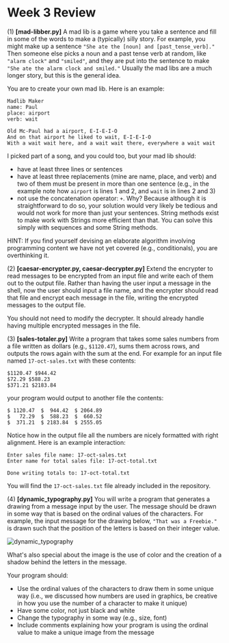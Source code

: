 # Week 3 Review

(1) **[mad-libber.py]** A mad lib is a game where you take a sentence and fill in some of the words to make a (typically) silly story. For example, you might make up a sentence `"She ate the [noun] and [past_tense_verb]."` Then someone else picks a noun and a past tense verb at random, like `"alarm clock"` and `"smiled"`, and they are put into the sentence to make `"She ate the alarm clock and smiled."` Usually the mad libs are a much longer story, but this is the general idea.

You are to create your own mad lib. Here is an example:
```
Madlib Maker
name: Paul
place: airport
verb: wait

Old Mc-Paul had a airport, E-I-E-I-O
And on that airport he liked to wait, E-I-E-I-O
With a wait wait here, and a wait wait there, everywhere a wait wait
```
I picked part of a song, and you could too, but your mad lib should:

* have at least three lines or sentences
* have at least three replacements (mine are name, place, and verb) and two of them must be present in more than one sentence (e.g., in the example note how `airport` is lines 1 and 2, and `wait` is in lines 2 and 3)
* not use the concatenation operator: `+`. Why? Because although it is straightforward to do so, your solution would very likely be tedious and would not work for more than just your sentences. String methods exist to make work with Strings more efficient than that. You can solve this simply with sequences and some String methods.

HINT: If you find yourself devising an elaborate algorithm involving programming content we have not yet covered (e.g., conditionals), you are overthinking it.



(2) **[caesar-encrypter.py, caesar-decrypter.py]** Extend the encrypter to read messages to be encrypted from an input file and write each of them out to the output file. Rather than having the user input a message in the shell, now the user should input a file name, and the encrypter should read that file and encrypt each message in the file, writing the encrypted messages to the output file.

You should not need to modify the decrypter. It should already handle having multiple encrypted messages in the file.



(3) **[sales-totaler.py]** Write a program that takes some sales numbers from a file written as dollars (e.g., `$1120.47`), sums them across rows, and outputs the rows again with the sum at the end. For example for an input file named `17-oct-sales.txt` with these contents:
```
$1120.47 $944.42
$72.29 $588.23
$371.21 $2183.84
```
your program would output to another file the contents:
```
$ 1120.47  $  944.42  $ 2064.89
$   72.29  $  588.23  $  660.52
$  371.21  $ 2183.84  $ 2555.05
```
Notice how in the output file all the numbers are nicely formatted with right alignment. Here is an example interaction:
```
Enter sales file name: 17-oct-sales.txt
Enter name for total sales file: 17-oct-total.txt

Done writing totals to: 17-oct-total.txt
```
You will find the `17-oct-sales.txt` file already included in the repository.



(4) **[dynamic_typography.py]** You will write a program that generates a drawing from a message input by the user. The message should be drawn in some way that is based on the ordinal values of the characters. For example, the input message for the drawing below, `"That was a Freebie."` is drawn such that the position of the letters is based on their integer value.

![dynamic_typography](/images/dyanmic-typography.png)

What's also special about the image is the use of color and the creation of a shadow behind the letters in the message.

Your program should:

* Use the ordinal values of the characters to draw them in some unique way (i.e., we discussed how numbers are used in graphics, be creative in how you use the number of a character to make it unique)
* Have some color, not just black and white
* Change the typography in some way (e.g., size, font)
* Include comments explaining how your program is using the ordinal value to make a unique image from the message
